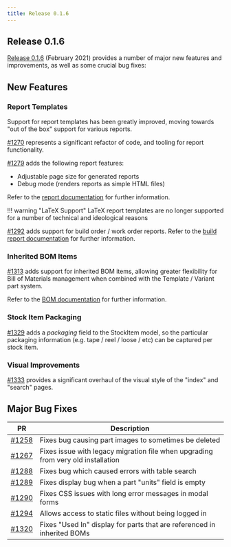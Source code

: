 ```yaml
---
title: Release 0.1.6
---
```


## Release 0.1.6

[Release 0.1.6](https://github.com/inventree/InvenTree/releases/tag/0.1.6) (February 2021) provides a number of major new features and improvements, as well as some crucial bug fixes:

## New Features

### Report Templates

Support for report templates has been greatly improved, moving towards "out of the box" support for various reports.

[#1270](https://github.com/inventree/InvenTree/pull/1270) represents a significant refactor of code, and tooling for report functionality.

[#1279](https://github.com/inventree/InvenTree/pull/1279) adds the following report features:

- Adjustable page size for generated reports
- Debug mode (renders reports as simple HTML files)

Refer to the [report documentation](../report/report.md) for further information.

!!! warning "LaTeX Support"
    LaTeX report templates are no longer supported for a number of technical and ideological reasons

[#1292](https://github.com/inventree/InvenTree/pull/1292) adds support for build order / work order reports. Refer to the [build report documentation](../report/build.md) for further information.

### Inherited BOM Items

[#1313](https://github.com/inventree/InvenTree/pull/1313) adds support for inherited BOM items, allowing greater flexibility for Bill of Materials management when combined with the Template / Variant part system.

Refer to the [BOM documentation](../build/bom.md) for further information.

### Stock Item Packaging

[#1329](https://github.com/inventree/InvenTree/pull/1329) adds a *packaging* field to the StockItem model, so the particular packaging information (e.g. tape / reel / loose / etc) can be captured per stock item.

### Visual Improvements

[#1333](https://github.com/inventree/InvenTree/pull/1333) provides a significant overhaul of the visual style of the "index" and "search" pages.

## Major Bug Fixes
| PR | Description |
| --- | --- |
| [#1258](https://github.com/inventree/InvenTree/pull/1258) | Fixes bug causing part images to sometimes be deleted |
| [#1267](https://github.com/inventree/InvenTree/pull/1267) | Fixes issue with legacy migration file when upgrading from very old installation |
| [#1288](https://github.com/inventree/InvenTree/pull/1288) | Fixes bug which caused errors with table search |
| [#1289](https://github.com/inventree/InvenTree/pull/1289) | Fixes display bug when a part "units" field is empty |
| [#1290](https://github.com/inventree/InvenTree/pull/1290) | Fixes CSS issues with long error messages in modal forms |
| [#1294](https://github.com/inventree/InvenTree/pull/1294) | Allows access to static files without being logged in |
| [#1320](https://github.com/inventree/InvenTree/pull/1320) | Fixes "Used In" display for parts that are referenced in inherited BOMs |
